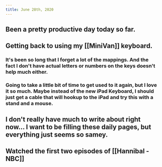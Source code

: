 ```yaml
---
title: June 28th, 2020
---
```


## Been a pretty productive day today so far.

## Getting back to using my [[MiniVan]] keyboard.
### It's been so long that I forget a lot of the mappings. And the fact I don't have actual letters or numbers on the keys doesn't help much either.

### Going to take a little bit of time to get used to it again, but I love it so much. Maybe instead of the new iPad Keyboard, I should just get a cable that will hookup to the iPad and try this with a stand and a mouse.

## I don't really have much to write about right now... I want to be filling these daily pages, but everything just seems so samey.

## Watched the first two episodes of [[Hannibal - NBC]]
